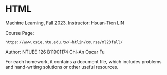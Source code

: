 # HTML
Machine Learning, Fall 2023. Instructor: Hsuan-Tien LIN

Course Page: 
```shell
https://www.csie.ntu.edu.tw/~htlin/course/ml23fall/
```
Author: NTUEE 126 B11901174 Chi-An Oscar Fu

For each homework, it contains a document file, which includes problems and hand-writing solutions or other useful resources.
